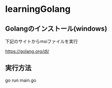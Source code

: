 # learningGolang

## Golangのインストール(windows)
下記のサイトからmsiファイルを実行

https://golang.org/dl/

## 実行方法
go run main.go